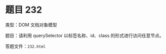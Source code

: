 <script setup>
import { loginRead } from '@/utils/login-read'

loginRead('n10007')
</script>

# 题目 232

类型：DOM 文档对象模型

题目：请利用 querySelector 以标签名称、id、class 的形式进行访问任意节点。

答题文件：`232.html`
